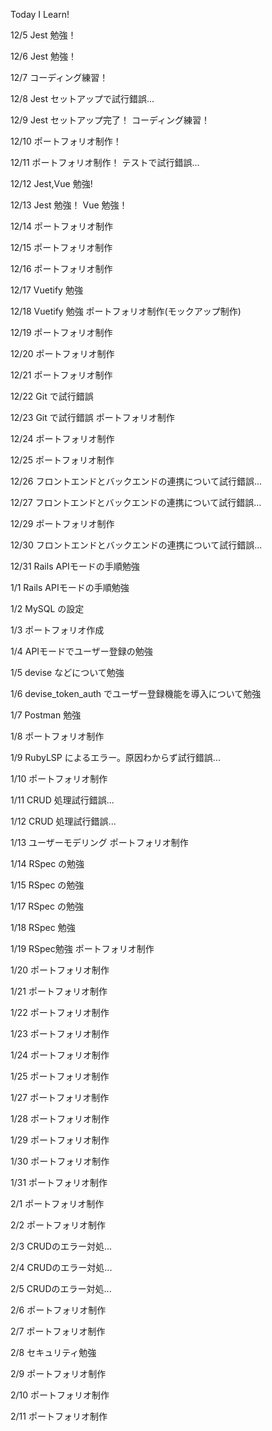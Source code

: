 Today I Learn!

12/5
Jest 勉強！

12/6
Jest 勉強！

12/7
コーディング練習！

12/8
Jest セットアップで試行錯誤...

12/9
Jest セットアップ完了！
コーディング練習！

12/10
ポートフォリオ制作！

12/11
ポートフォリオ制作！
テストで試行錯誤...

12/12
Jest,Vue 勉強!

12/13
Jest 勉強！
Vue 勉強！

12/14
ポートフォリオ制作

12/15
ポートフォリオ制作

12/16
ポートフォリオ制作

12/17
Vuetify 勉強

12/18
Vuetify 勉強
ポートフォリオ制作(モックアップ制作)

12/19
ポートフォリオ制作

12/20
ポートフォリオ制作

12/21
ポートフォリオ制作

12/22
Git で試行錯誤

12/23
Git で試行錯誤
ポートフォリオ制作

12/24
ポートフォリオ制作

12/25
ポートフォリオ制作

12/26
フロントエンドとバックエンドの連携について試行錯誤...

12/27
フロントエンドとバックエンドの連携について試行錯誤...

12/29
ポートフォリオ制作

12/30
フロントエンドとバックエンドの連携について試行錯誤...

12/31
Rails APIモードの手順勉強

1/1
Rails APIモードの手順勉強

1/2
MySQL の設定

1/3
ポートフォリオ作成

1/4
APIモードでユーザー登録の勉強

1/5
devise などについて勉強

1/6
devise_token_auth でユーザー登録機能を導入について勉強

1/7
Postman 勉強

1/8
ポートフォリオ制作

1/9
RubyLSP によるエラー。原因わからず試行錯誤...

1/10
ポートフォリオ制作

1/11
CRUD 処理試行錯誤...

1/12
CRUD 処理試行錯誤...

1/13
ユーザーモデリング
ポートフォリオ制作

1/14
RSpec の勉強

1/15
RSpec の勉強

1/17
RSpec の勉強

1/18
RSpec 勉強

1/19
RSpec勉強
ポートフォリオ制作

1/20
ポートフォリオ制作

1/21
ポートフォリオ制作

1/22
ポートフォリオ制作

1/23
ポートフォリオ制作

1/24
ポートフォリオ制作

1/25
ポートフォリオ制作

1/27
ポートフォリオ制作

1/28
ポートフォリオ制作

1/29
ポートフォリオ制作

1/30
ポートフォリオ制作

1/31
ポートフォリオ制作

2/1
ポートフォリオ制作

2/2
ポートフォリオ制作

2/3
CRUDのエラー対処...

2/4
CRUDのエラー対処...

2/5 
CRUDのエラー対処...

2/6
ポートフォリオ制作

2/7
ポートフォリオ制作

2/8
セキュリティ勉強

2/9
ポートフォリオ制作

2/10
ポートフォリオ制作

2/11
ポートフォリオ制作